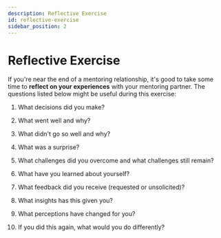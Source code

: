 ```yaml
---
description: Reflective Exercise
id: reflective-exercise
sidebar_position: 2
---
```


# Reflective Exercise

If you're near the end of a mentoring relationship, it's good to take some time to **reflect on your experiences** with your mentoring partner. The questions listed below might be useful during this exercise:

1. What decisions did you make?

2. What went well and why?

3. What didn't go so well and why?

4. What was a surprise?

5. What challenges did you overcome and what challenges still remain?

6. What have you learned about yourself?

7. What feedback did you receive (requested or unsolicited)?

8. What insights has this given you?

9. What perceptions have changed for you?

10. If you did this again, what would you do differently?
